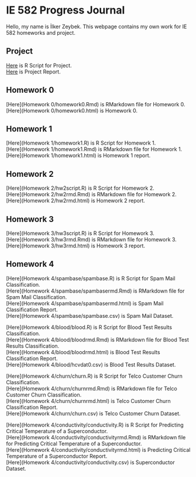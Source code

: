 # IE 582 Progress Journal

Hello, my name is İlker Zeybek. This webpage contains my own work for IE 582 homeworks and project.

## Project
[Here](Project/project.R) is R Script for Project.<br/>
[Here](Project/report.pdf) is Project Report.


## Homework 0
[Here](Homework 0/homework0.Rmd) is RMarkdown file for Homework 0.<br/>
[Here](Homework 0/homework0.html) is Homework 0.

## Homework 1
[Here](Homework 1/homework1.R) is R Script for Homework 1.<br/>
[Here](Homework 1/homework1.Rmd) is RMarkdown file for Homework 1.<br/>
[Here](Homework 1/homework1.html) is Homework 1 report.

## Homework 2
[Here](Homework 2/hw2script.R) is R Script for Homework 2.<br/>
[Here](Homework 2/hw2rmd.Rmd) is RMarkdown file for Homework 2.<br/>
[Here](Homework 2/hw2rmd.html) is Homework 2 report.

## Homework 3
[Here](Homework 3/hw3script.R) is R Script for Homework 3.<br/>
[Here](Homework 3/hw3rmd.Rmd) is RMarkdown file for Homework 3.<br/>
[Here](Homework 3/hw3rmd.html) is Homework 3 report.

## Homework 4
[Here](Homework 4/spambase/spambase.R) is R Script for Spam Mail Classification.<br/>
[Here](Homework 4/spambase/spambasermd.Rmd) is RMarkdown file for Spam Mail Classification.<br/>
[Here](Homework 4/spambase/spambasermd.html) is Spam Mail Classification Report.<br/>
[Here](Homework 4/spambase/spambase.csv) is Spam Mail Dataset.<br/>

[Here](Homework 4/blood/blood.R) is R Script for Blood Test Results Classification.<br/>
[Here](Homework 4/blood/bloodrmd.Rmd) is RMarkdown file for Blood Test Results Classification.<br/>
[Here](Homework 4/blood/bloodrmd.html) is Blood Test Results Classification Report.<br/>
[Here](Homework 4/blood/hcvdat0.csv) is Blood Test Results Dataset.<br/>


[Here](Homework 4/churn/churn.R) is R Script for Telco Customer Churn Classification.<br/>
[Here](Homework 4/churn/churnrmd.Rmd) is RMarkdown file for Telco Customer Churn Classification.<br/>
[Here](Homework 4/churn/churnrmd.html) is Telco Customer Churn Classification Report.<br/>
[Here](Homework 4/churn/churn.csv) is Telco Customer Churn Dataset.<br/>

[Here](Homework 4/conductivity/conductivity.R) is R Script for Predicting Critical Temperature of a Superconductor.<br/>
[Here](Homework 4/conductivity/conductivityrmd.Rmd) is RMarkdown file for Predicting Critical Temperature of a Superconductor.<br/>
[Here](Homework 4/conductivity/conductivityrmd.html) is Predicting Critical Temperature of a Superconductor Report.<br/>
[Here](Homework 4/conductivity/conductivity.csv) is Superconductor Dataset.
